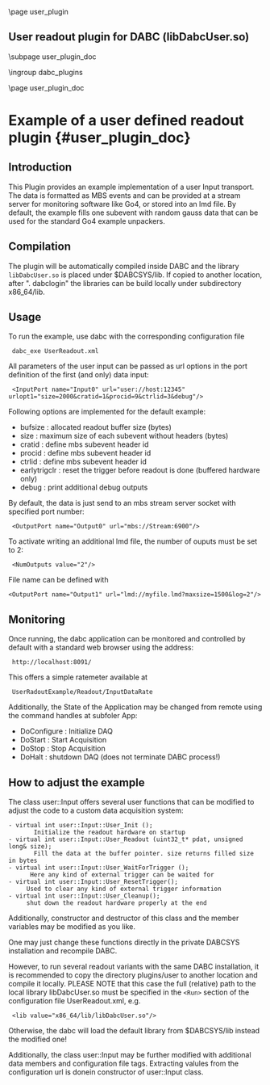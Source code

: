 \page user_plugin
## User readout plugin for DABC (libDabcUser.so)

\subpage user_plugin_doc

\ingroup dabc_plugins


\page user_plugin_doc
# Example of a user defined readout plugin {#user_plugin_doc}


## Introduction

This Plugin provides an example implementation of a user Input transport.
The data is formatted as MBS events and can be provided at a stream server for monitoring
software like Go4, or stored into an lmd file. By default, the example fills one subevent with
random gauss data that can be used for the standard Go4 example unpackers.



## Compilation

The plugin will be automatically compiled inside DABC and the library `libDabcUser.so` is
placed under $DABCSYS/lib. If copied to another location, after ". dabclogin" the libraries can be build locally under
subdirectory x86_64/lib.


##  Usage
 To run the example, use dabc with the corresponding configuration file

     dabc_exe UserReadout.xml


All parameters of the user input can be passed as url options in the port definition of the first
 (and only) data input:

     <InputPort name="Input0" url="user://host:12345" urlopt1="size=2000&cratid=1&procid=9&ctrlid=3&debug"/>

Following options are implemented for the default example:
- bufsize      : allocated readout buffer size (bytes)
- size         : maximum size of each subevent without headers (bytes)
- cratid       : define mbs subevent header id
- procid       : define mbs subevent header id
- ctrlid       : define mbs subevent header id
- earlytrigclr : reset the trigger before readout is done (buffered hardware only)
- debug        : print additional debug outputs

By default, the data is just send to an mbs stream server socket with specified port number:

     <OutputPort name="Output0" url="mbs://Stream:6900"/>

To activate writing an additional lmd file, the number of ouputs must be set to 2:

     <NumOutputs value="2"/>

File name can be defined with

    <OutputPort name="Output1" url="lmd://myfile.lmd?maxsize=1500&log=2"/>



## Monitoring

Once running, the dabc application can be monitored and controlled by default
with a standard web browser using the address:

     http://localhost:8091/

This offers a simple ratemeter available at

     UserRadoutExample/Readout/InputDataRate

Additionally, the State of the Application may be changed from remote using the command handles at subfoler App:
 - DoConfigure : Initialize DAQ
 - DoStart     : Start Acquisition
 - DoStop      : Stop Acquisition
 - DoHalt      : shutdown DAQ (does not terminate DABC process!)



## How to adjust the example
The class user::Input offers several user functions
that can be modified to adjust the code to a custom data acquisition system:

~~~~~~~~~~~~~~~~{.c}
- virtual int user::Input::User_Init ();
       Initialize the readout hardware on startup
- virtual int user::Input::User_Readout (uint32_t* pdat, unsigned long& size);
       Fill the data at the buffer pointer. size returns filled size in bytes
- virtual int user::Input::User_WaitForTrigger ();
      Here any kind of external trigger can be waited for
- virtual int user::Input::User_ResetTrigger();
     Used to clear any kind of external trigger information
- virtual int user::Input::User_Cleanup();
     shut down the readout hardware properly at the end
~~~~~~~~~~~~~~~~

Additionally, constructor and destructor of this class and the member variables may be modified as you like.


One may just change these functions directly in the private DABCSYS installation and recompile DABC.

However, to run several readout variants with the same DABC installation, it is recommended to copy the directory
plugins/user to another location and compile it locally.
PLEASE NOTE that this case the full (relative) path to the local library  libDabcUser.so must be specified
in the `<Run>` section of the configuration file UserReadout.xml, e.g.

     <lib value="x86_64/lib/libDabcUser.so"/>

Otherwise, the dabc will load the default library from $DABCSYS/lib instead the modified one!


Additionally, the class user::Input may be further modified with additional data members and configuration file
tags. Extracting valules from the configuration url is donein constructor of user::Input class.
